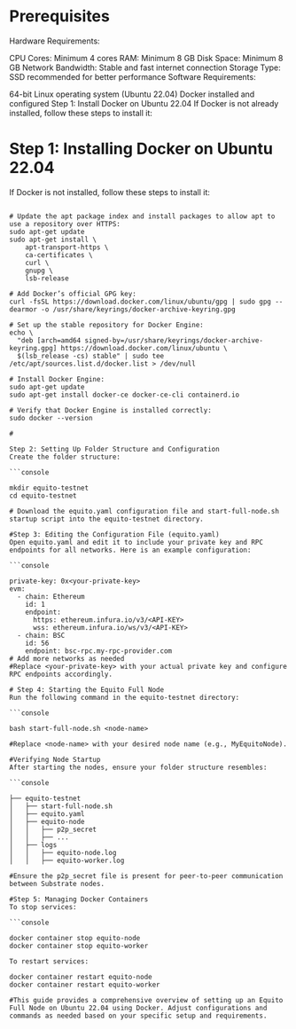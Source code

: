 # Prerequisites
Hardware Requirements:

CPU Cores: Minimum 4 cores
RAM: Minimum 8 GB
Disk Space: Minimum 8 GB
Network Bandwidth: Stable and fast internet connection
Storage Type: SSD recommended for better performance
Software Requirements:

64-bit Linux operating system (Ubuntu 22.04)
Docker installed and configured
Step 1: Install Docker on Ubuntu 22.04
If Docker is not already installed, follow these steps to install it:

#

# Step 1: Installing Docker on Ubuntu 22.04
If Docker is not installed, follow these steps to install it:

```console

# Update the apt package index and install packages to allow apt to use a repository over HTTPS:
sudo apt-get update
sudo apt-get install \
    apt-transport-https \
    ca-certificates \
    curl \
    gnupg \
    lsb-release

# Add Docker’s official GPG key:
curl -fsSL https://download.docker.com/linux/ubuntu/gpg | sudo gpg --dearmor -o /usr/share/keyrings/docker-archive-keyring.gpg

# Set up the stable repository for Docker Engine:
echo \
  "deb [arch=amd64 signed-by=/usr/share/keyrings/docker-archive-keyring.gpg] https://download.docker.com/linux/ubuntu \
  $(lsb_release -cs) stable" | sudo tee /etc/apt/sources.list.d/docker.list > /dev/null

# Install Docker Engine:
sudo apt-get update
sudo apt-get install docker-ce docker-ce-cli containerd.io

# Verify that Docker Engine is installed correctly:
sudo docker --version

#

Step 2: Setting Up Folder Structure and Configuration
Create the folder structure:

```console

mkdir equito-testnet
cd equito-testnet

# Download the equito.yaml configuration file and start-full-node.sh startup script into the equito-testnet directory.

#Step 3: Editing the Configuration File (equito.yaml)
Open equito.yaml and edit it to include your private key and RPC endpoints for all networks. Here is an example configuration:

```console

private-key: 0x<your-private-key>
evm:
  - chain: Ethereum
    id: 1
    endpoint:
      https: ethereum.infura.io/v3/<API-KEY>
      wss: ethereum.infura.io/ws/v3/<API-KEY>
  - chain: BSC
    id: 56
    endpoint: bsc-rpc.my-rpc-provider.com
# Add more networks as needed
#Replace <your-private-key> with your actual private key and configure RPC endpoints accordingly.

# Step 4: Starting the Equito Full Node
Run the following command in the equito-testnet directory:

```console

bash start-full-node.sh <node-name>

#Replace <node-name> with your desired node name (e.g., MyEquitoNode).

#Verifying Node Startup
After starting the nodes, ensure your folder structure resembles:

```console

├── equito-testnet
│   ├── start-full-node.sh
│   ├── equito.yaml
│   ├── equito-node
│   │   ├── p2p_secret
│   │   ├── ...
│   ├── logs
│   │   ├── equito-node.log
│   │   ├── equito-worker.log

#Ensure the p2p_secret file is present for peer-to-peer communication between Substrate nodes.

#Step 5: Managing Docker Containers
To stop services:

```console

docker container stop equito-node
docker container stop equito-worker

To restart services:

docker container restart equito-node
docker container restart equito-worker

#This guide provides a comprehensive overview of setting up an Equito Full Node on Ubuntu 22.04 using Docker. Adjust configurations and commands as needed based on your specific setup and requirements.

